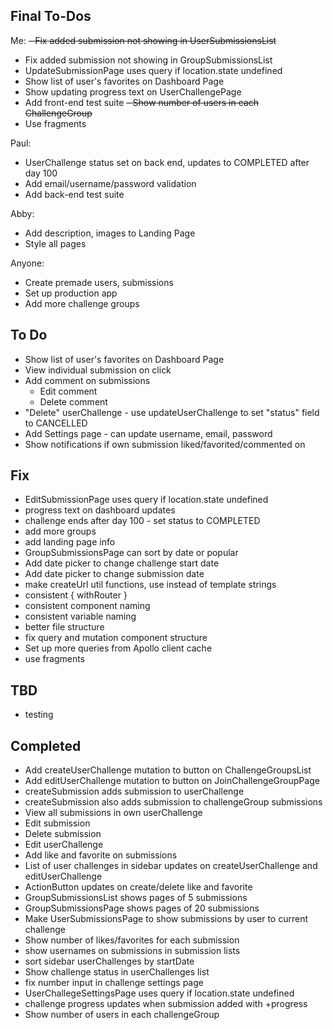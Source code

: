 ## Final To-Dos

Me:
~~- Fix added submission not showing in UserSubmissionsList~~

- Fix added submission not showing in GroupSubmissionsList
- UpdateSubmissionPage uses query if location.state undefined
- Show list of user's favorites on Dashboard Page
- Show updating progress text on UserChallengePage
- Add front-end test suite
  ~~- Show number of users in each ChallengeGroup~~
- Use fragments

Paul:

- UserChallenge status set on back end, updates to COMPLETED after day 100
- Add email/username/password validation
- Add back-end test suite

Abby:

- Add description, images to Landing Page
- Style all pages

Anyone:

- Create premade users, submissions
- Set up production app
- Add more challenge groups

## To Do

- Show list of user's favorites on Dashboard Page
- View individual submission on click
- Add comment on submissions
  - Edit comment
  - Delete comment
- "Delete" userChallenge - use updateUserChallenge to set "status" field to CANCELLED
- Add Settings page - can update username, email, password
- Show notifications if own submission liked/favorited/commented on

## Fix

- EditSubmissionPage uses query if location.state undefined
- progress text on dashboard updates
- challenge ends after day 100 - set status to COMPLETED
- add more groups
- add landing page info
- GroupSubmissionsPage can sort by date or popular
- Add date picker to change challenge start date
- Add date picker to change submission date
- make createUrl util functions, use instead of template strings
- consistent { withRouter }
- consistent component naming
- consistent variable naming
- better file structure
- fix query and mutation component structure
- Set up more queries from Apollo client cache
- use fragments

## TBD

- testing

## Completed

- Add createUserChallenge mutation to button on ChallengeGroupsList
- Add editUserChallenge mutation to button on JoinChallengeGroupPage
- createSubmission adds submission to userChallenge
- createSubmission also adds submission to challengeGroup submissions
- View all submissions in own userChallenge
- Edit submission
- Delete submission
- Edit userChallenge
- Add like and favorite on submissions
- List of user challenges in sidebar updates on createUserChallenge and editUserChallenge
- ActionButton updates on create/delete like and favorite
- GroupSubmissionsList shows pages of 5 submissions
- GroupSubmissionsPage shows pages of 20 submissions
- Make UserSubmissionsPage to show submissions by user to current challenge
- Show number of likes/favorites for each submission
- show usernames on submissions in submission lists
- sort sidebar userChallenges by startDate
- Show challenge status in userChallenges list
- fix number input in challenge settings page
- UserChallegeSettingsPage uses query if location.state undefined
- challenge progress updates when submission added with +progress
- Show number of users in each challengeGroup
